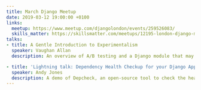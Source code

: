 ```yaml
---
title: March Django Meetup
date: 2019-03-12 19:00:00 +0100
links:
  meetup: https://www.meetup.com/djangolondon/events/259526083/
  skills_matter: https://skillsmatter.com/meetups/12195-london-django-meetup-march
talks:
- title: A Gentle Introduction to Experimentalism
  speaker: Vaughan Allan
  description: An overview of A/B testing and a Django module that may assist with this process.

- title: 'Lightning talk: Dependency Health Checkup for your Django Apps'
  speaker: Andy Jones
  description: A demo of Depcheck, an open-source tool to check the health of your Python dependencies.
---
```

